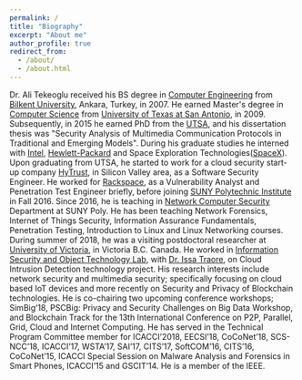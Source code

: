 ```yaml
---
permalink: /
title: "Biography"
excerpt: "About me"
author_profile: true
redirect_from: 
  - /about/
  - /about.html
---
```

Dr. Ali Tekeoglu received his BS degree in [Computer Engineering](http://w3.cs.bilkent.edu.tr/en/) from [Bilkent University](http://w3.bilkent.edu.tr/bilkent/), Ankara, Turkey, in 2007. 
He earned Master's degree in [Computer Science](https://cs.utsa.edu/) from [University of Texas at San Antonio](http://www.utsa.edu/), in 2009. 
Subsequently, in 2015 he earned PhD from the [UTSA](https://cs.utsa.edu/), and his dissertation thesis was "Security Analysis of Multimedia Communication Protocols in Traditional and Emerging Models".
During his graduate studies he interned with [Intel](http://www.intel.com), [Hewlett-Packard](http://www.hp.com) and Space Exploration Technologies([SpaceX](http://www.spacex.com)). 
Upon graduating from UTSA, he started to work for a cloud security start-up company [HyTrust](http://www.hytrust.com), in Silicon Valley area, as a Software Security Engineer.
He worked for [Rackspace](http://www.rackspace.com), as a Vulnerability Analyst and Penetration Test Engineer briefly, before joining [SUNY Polytechnic Institute](http://www.sunypoly.edu) in Fall 2016.
Since 2016, he is teaching in [Network Computer Security](http://www.cs.sunyit.edu) Department at SUNY Poly. 
He has been teaching Network Forensics, Internet of Things Security, Information Assurance Fundamentals, Penetration Testing, Introduction to Linux and Linux Networking courses.
During summer of 2018, he was a visiting postdoctoral researcher at [University of Victoria](http://www.uvic.ca), in Victoria B.C. Canada.
He worked in [Information Security and Object Technology Lab](https://www.uvic.ca/engineering/ece/isot/), with [Dr. Issa Traore](http://www.ece.uvic.ca/~itraore/), on Cloud Intrusion Detection technology project.
His research interests include network security and multimedia security; specifically focusing on cloud based IoT devices and more recently on Security and Privacy of Blockchain technologies.
He is co-chairing two upcoming conference workshops; 
SimBig’18, PSCBig: Privacy and Security Challenges on Big Data Workshop, and 
Blockchain Track for the 13th International Conference on P2P, Parallel, Grid, Cloud and Internet Computing. 
He has served in the Technical Program Committee member for 
ICACCI’2018, EECSI’18, CoCoNet’18, SCS-NCC’18, ICACCI’17, WSTA’17, SAI’17, CITS’17, SoftCOM’16, CITS’16, CoCoNet’15, ICACCI Special Session on Malware Analysis and Forensics in Smart Phones, ICACCI’15 and GSCIT’14. 
He is a member of the IEEE.
